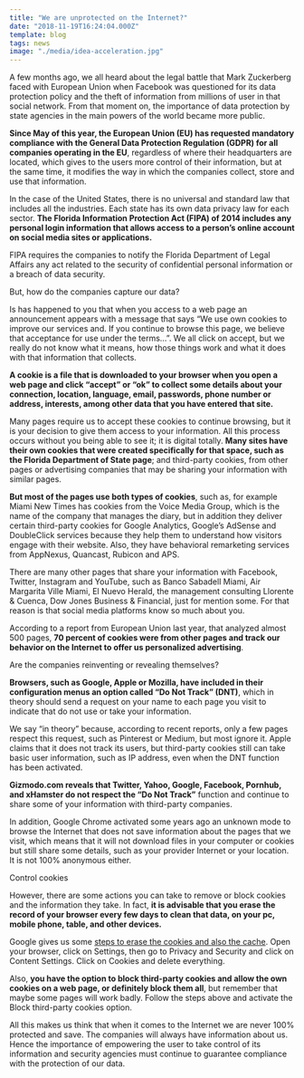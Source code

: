 ```yaml
---
title: "We are unprotected on the Internet?"
date: "2018-11-19T16:24:04.000Z"
template: blog
tags: news
image: "./media/idea-acceleration.jpg"
---
```


A few months ago, we all heard about the legal battle that Mark Zuckerberg faced with European Union when Facebook was questioned for its
data protection policy and the theft of information from millions of user in that social network. From that moment on, the importance of
data protection by state agencies in the main powers of the world became more public.

**Since May of this year, the European Union (EU) has requested mandatory compliance with the General Data Protection Regulation (GDPR) for
all companies operating in the EU**, regardless of where their headquarters are located, which gives to the users more control of their
information, but at the same time, it modifies the way in which the companies collect, store and use that information.

In the case of the United States, there is no universal and standard law that includes all the industries. Each state has its own data
privacy law for each sector. **The Florida Information Protection Act (FIPA) of 2014 includes any personal login information that allows
access to a person’s online account on social media sites or applications.**

FIPA requires the companies to notify the Florida Department of Legal Affairs any act related to the security of confidential personal
information or a breach of data security.

<title-2>But, how do the companies capture our data?</title-2>

Is has happened to you that when you access to a web page an announcement appears with a message that says <block-quote>“We use own cookies to improve
our services and. If you continue to browse this page, we believe that acceptance for use under the terms…”</block-quote>. We all click on accept, but
we really do not know what it means, how those things work and what it does with that information that collects.

**A cookie is a file that is downloaded to your browser when you open a web page and click “accept” or “ok” to collect some details about
your connection, location, language, email, passwords, phone number or address, interests, among other data that you have entered that
site.**

Many pages require us to accept these cookies to continue browsing, but it is your decision to give them access to your information. All
this process occurs without you being able to see it; it is digital totally. **Many sites have their own cookies that were created
specifically for that space, such as the Florida Department of State page**; and third-party cookies, from other pages or advertising
companies that may be sharing your information with similar pages. 

**But most of the pages use both types of cookies**, such as, for example Miami New Times has cookies from the Voice Media Group, which is
the name of the company that manages the diary, but in addition they deliver certain third-party cookies for Google Analytics, Google’s
AdSense and DoubleClick services because they help them to understand how visitors engage with their website. Also, they have behavioral
remarketing services from AppNexus, Quancast, Rubicon and APS.

There are many other pages that share your information with Facebook, Twitter, Instagram and YouTube, such as Banco Sabadell Miami, Air
Margarita Ville Miami, El Nuevo Herald, the management consulting Llorente & Cuenca, Dow Jones Business & Financial, just for mention
some. For that reason is that social media platforms know so much about you.

According to a report from European Union last year, that analyzed almost 500 pages, **70 percent of cookies were from other pages and
track our behavior on the Internet to offer us personalized advertising**. 
 

<title-3>Are the companies reinventing or revealing themselves?</title-3>

**Browsers, such as Google, Apple or Mozilla, have included in their configuration menus an option called “Do Not Track” (DNT)**, which in
theory should send a request on your name to each page you visit to indicate that do not use or take your information.

We say “in theory” because, according to recent reports, only a few pages respect this request, such as Pinterest or Medium, but most
ignore it. Apple claims that it does not track its users, but third-party cookies still can take basic user information, such as IP
address, even when the DNT function has been activated.

**Gizmodo.com reveals that Twitter, Yahoo, Google, Facebook, Pornhub, and xHamster do not respect the “Do Not Track”** function and continue
to share some of your information with third-party companies.

In addition, Google Chrome activated some years ago an unknown mode to browse the Internet that does not save information about the pages
that we visit, which means that it will not download files in your computer or cookies but still share some details, such as your
provider Internet or your location. It is not 100% anonymous either.

<title-3>Control cookies</title-3>

However, there are some actions you can take to remove or block cookies and the information they take. In fact, **it is advisable that you
erase the record of your browser every few days to clean that data, on your pc, mobile phone, table, and other devices.**

Google gives us some [steps to erase the cookies and also the cache](https://support.google.com/chrome/answer/95647?co=GENIE.Platform%3DDesktop&hl=es). Open your browser, click on Settings, then go to Privacy and Security
and click on Content Settings. Click on Cookies and delete everything.

Also, **you have the option to block third-party cookies and allow the own cookies on a web page, or definitely block them all**, but
remember that maybe some pages will work badly. Follow the steps above and activate the Block third-party cookies option.

All this makes us think that when it comes to the Internet we are never 100% protected and save. The companies will always have
information about us. Hence the importance of empowering the user to take control of its information and security agencies must
continue to guarantee compliance with the protection of our data.  


